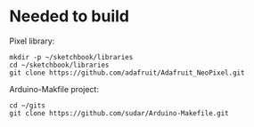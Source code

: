 Needed to build
===============

Pixel library:

```
mkdir -p ~/sketchbook/libraries
cd ~/sketchbook/libraries
git clone https://github.com/adafruit/Adafruit_NeoPixel.git
```

Arduino-Makfile project:

```
cd ~/gits
git clone https://github.com/sudar/Arduino-Makefile.git
```
